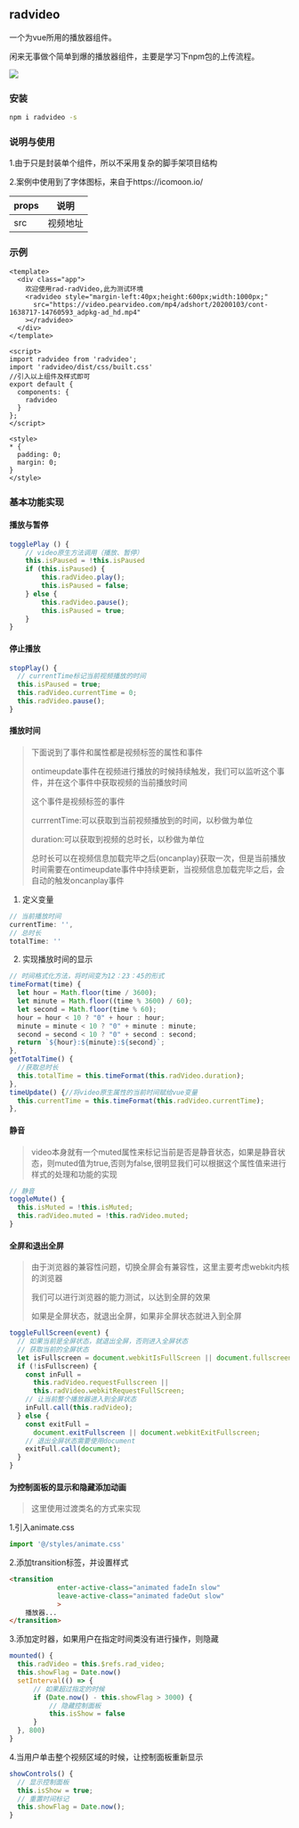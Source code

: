 

## radvideo

一个为vue所用的播放器组件。

闲来无事做个简单到爆的播放器组件，主要是学习下npm包的上传流程。

![](https://cdn.jsdelivr.net/gh/radoapx/rad-figure-bed/PicGo/radvideo/20200410211612.png)

### 安装

```bash
npm i radvideo -s
```

### 说明与使用

1.由于只是封装单个组件，所以不采用复杂的脚手架项目结构

2.案例中使用到了字体图标，来自于https://icomoon.io/

| props | 说明     |
| ----- | -------- |
| src   | 视频地址 |

### 示例

```vue
<template>
  <div class="app">
    欢迎使用rad-radVideo,此为测试环境
    <radvideo style="margin-left:40px;height:600px;width:1000px;"
      src="https://video.pearvideo.com/mp4/adshort/20200103/cont-1638717-14760593_adpkg-ad_hd.mp4"
    ></radvideo>
  </div>
</template>

<script>
import radvideo from 'radvideo';
import 'radvideo/dist/css/built.css'
//引入以上组件及样式即可
export default {
  components: {
    radvideo
  }
};
</script>

<style>
* {
  padding: 0;
  margin: 0;
}
</style>
```

### 基本功能实现

#### 播放与暂停

```js
togglePlay () {
    // video原生方法调用（播放、暂停）
    this.isPaused = !this.isPaused
    if (this.isPaused) {
  		this.radVideo.play();
  		this.isPaused = false;
	} else {
  		this.radVideo.pause();
  		this.isPaused = true;
	}
}
```

#### 停止播放

```js
stopPlay() {
  // currentTime标记当前视频播放的时间
  this.isPaused = true;
  this.radVideo.currentTime = 0;
  this.radVideo.pause();
}
```

#### 播放时间

> 下面说到了事件和属性都是视频标签的属性和事件
>
> ontimeupdate事件在视频进行播放的时候持续触发，我们可以监听这个事件，并在这个事件中获取视频的当前播放时间
>
> 这个事件是视频标签的事件
>
> currrentTime:可以获取到当前视频播放到的时间，以秒做为单位 
>
> duration:可以获取到视频的总时长，以秒做为单位
>
> 总时长可以在视频信息加载完毕之后(oncanplay)获取一次，但是当前播放时间需要在ontimeupdate事件中持续更新，当视频信息加载完毕之后，会自动的触发oncanplay事件

1. 定义变量

```js
// 当前播放时间
currentTime: '',
// 总时长
totalTime: ''
```

2. 实现播放时间的显示

```js
// 时间格式化方法，将时间变为12：23：45的形式
timeFormat(time) {
  let hour = Math.floor(time / 3600);
  let minute = Math.floor((time % 3600) / 60);
  let second = Math.floor(time % 60);
  hour = hour < 10 ? "0" + hour : hour;
  minute = minute < 10 ? "0" + minute : minute;
  second = second < 10 ? "0" + second : second;
  return `${hour}:${minute}:${second}`;
},
getTotalTime() {
  //获取总时长
  this.totalTime = this.timeFormat(this.radVideo.duration);
},
timeUpdate() {//将video原生属性的当前时间赋给vue变量
  this.currentTime = this.timeFormat(this.radVideo.currentTime);
},
```

#### 静音

> video本身就有一个muted属性来标记当前是否是静音状态，如果是静音状态，则muted值为true,否则为false,很明显我们可以根据这个属性值来进行样式的处理和功能的实现

```js
// 静音
toggleMute() {
  this.isMuted = !this.isMuted;
  this.radVideo.muted = !this.radVideo.muted;
}
```

#### 全屏和退出全屏

> 由于浏览器的兼容性问题，切换全屏会有兼容性，这里主要考虑webkit内核的浏览器
>
> 我们可以进行浏览器的能力测试，以达到全屏的效果
>
> 如果是全屏状态，就退出全屏，如果非全屏状态就进入到全屏

```js
toggleFullScreen(event) {
  // 如果当前是全屏状态，就退出全屏，否则进入全屏状态
  // 获取当前的全屏状态
  let isFullscreen = document.webkitIsFullScreen || document.fullscreen;
  if (!isFullscreen) {
    const inFull =
      this.radVideo.requestFullscreen ||
      this.radVideo.webkitRequestFullScreen;
    // 让当前整个播放器进入到全屏状态
    inFull.call(this.radVideo);
  } else {
    const exitFull =
      document.exitFullscreen || document.webkitExitFullscreen;
    // 退出全屏状态需要使用document
    exitFull.call(document);
  }
}
```

#### 为控制面板的显示和隐藏添加动画

> 这里使用过渡类名的方式来实现

1.引入animate.css

```js
import '@/styles/animate.css'
```

2.添加transition标签，并设置样式

```html
<transition
            enter-active-class="animated fadeIn slow"
            leave-active-class="animated fadeOut slow"
            >
    播放器...
</transition>
```

3.添加定时器，如果用户在指定时间类没有进行操作，则隐藏

```js
mounted() {
  this.radVideo = this.$refs.rad_video;
  this.showFlag = Date.now()
  setInterval(() => {
      // 如果超过指定的时候
      if (Date.now() - this.showFlag > 3000) {
          // 隐藏控制面板
          this.isShow = false
      }
  }, 800)
}
```

4.当用户单击整个视频区域的时候，让控制面板重新显示

```js
showControls() {
  // 显示控制面板
  this.isShow = true;
  // 重置时间标记
  this.showFlag = Date.now();
}
```
